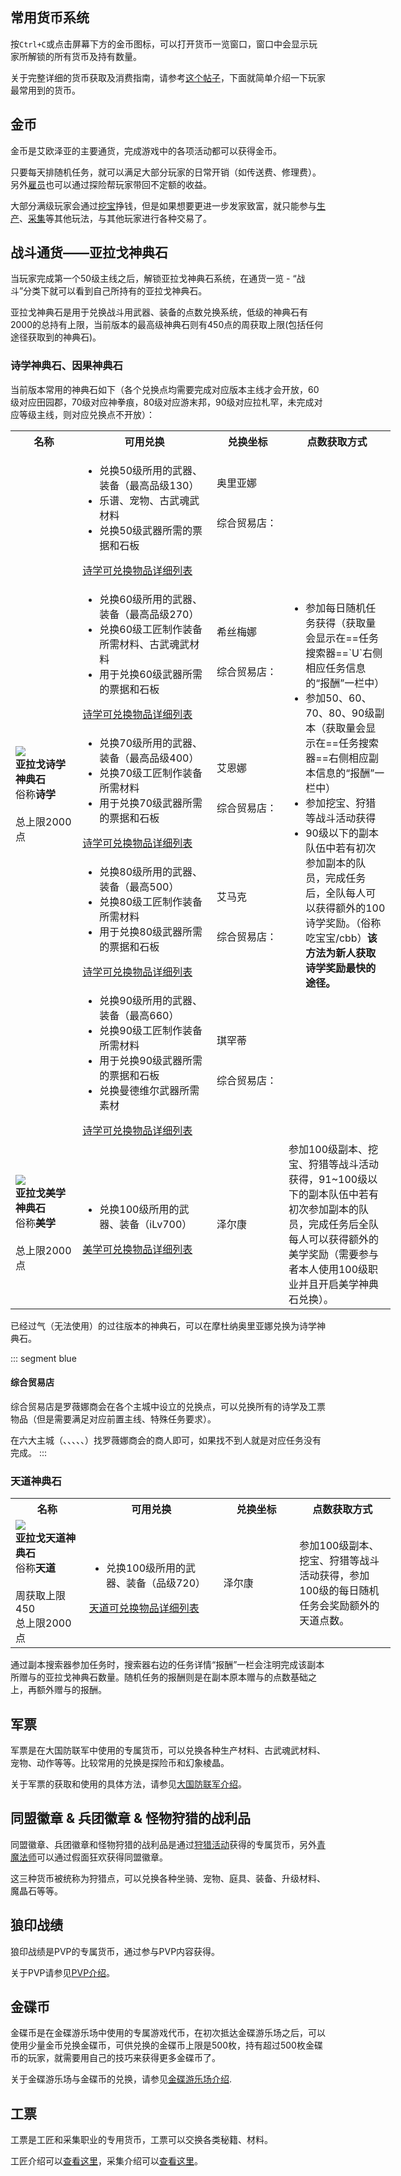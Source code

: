 ## 常用货币系统

按`Ctrl+C`或点击屏幕下方的金币图标，可以打开货币一览窗口，窗口中会显示玩家所解锁的所有货币及持有数量。

关于完整详细的货币获取及消费指南，请参考[这个帖子](https://bbs.nga.cn/read.php?tid=15299927)，下面就简单介绍一下玩家最常用到的货币。

## 金币

金币是艾欧泽亚的主要通货，完成游戏中的各项活动都可以获得金币。

只要每天排随机任务，就可以满足大部分玩家的日常开销（如传送费、修理费）。另外[雇员](/advanced/retainer.md)也可以通过探险帮玩家带回不定额的收益。

大部分满级玩家会通过[挖宝](/topic/treasure.md)挣钱，但是如果想要更进一步发家致富，就只能参与[生产](/topic/craft.md)、[采集](/topic/gather.md)等其他玩法，与其他玩家进行各种交易了。

## 战斗通货——亚拉戈神典石

当玩家完成第一个50级主线之后，解锁亚拉戈神典石系统，在通货一览 - “战斗”分类下就可以看到自己所持有的亚拉戈神典石。

亚拉戈神典石是用于兑换战斗用武器、装备的点数兑换系统，低级的神典石有2000的总持有上限，当前版本的最高级神典石则有450点的周获取上限(包括任何途径获取到的神典石)。

### 诗学神典石、因果神典石

当前版本常用的神典石如下（各个兑换点均需要完成对应版本主线才会开放，60级对应田园郡，70级对应神拳痕，80级对应游末邦，90级对应拉札罕，未完成对应等级主线，则对应兑换点不开放）：
<div class="md-table"><table class="ui compact grey striped unstackable table" style="min-width: 38em;"><tr><th style="width: 10em">名称</th><th style="width: 20em">可用兑换</th><th style="width: 12em">兑换坐标</th><th style="width: 15em">点数获取方式</th></tr><tr><td rowspan="5"><img src="/images/icons/065023.png" class="no-zoom sm-icon"><br><strong>亚拉戈诗学神典石</strong><br>俗称<strong>诗学</strong><br><br>总上限2000点</td><td><ul><li>兑换50级所用的武器、装备（最高品级130）</li><li>乐谱、宠物、古武魂武材料</li><li>兑换50级武器所需的票据和石板</li></ul><a href="https://ff14.huijiwiki.com/wiki/%E4%BA%9A%E6%8B%89%E6%88%88%E8%AF%97%E5%AD%A6%E7%A5%9E%E5%85%B8%E7%9F%B3">诗学可兑换物品详细列表</a></td><td>奥里亚娜<br><Pos name="摩杜纳" :x="22.7" :y="6.7" /><br><br>综合贸易店：<br><Pos name="利姆萨·罗敏萨下层甲板" :x="9.0" :y="11.1" /><br><Pos name="格里达尼亚新街" :x="11.9" :y="12.3" /><br><Pos name="乌尔达哈现世回廊" :x="9.1" :y="8.3" /></td><td rowspan="5"><ul><li>参加每日随机任务获得（获取量会显示在==任务搜索器==`U`右侧相应任务信息的“报酬”一栏中）</li><li>参加50、60、70、80、90级副本（获取量会显示在==任务搜索器==右侧相应副本信息的“报酬”一栏中）</li><li>参加挖宝、狩猎等战斗活动获得</li><li>90级以下的副本队伍中若有初次参加副本的队员，完成任务后，全队每人可以获得额外的100诗学奖励。（俗称吃宝宝/cbb）<strong>该方法为新人获取诗学奖励最快的途径。</strong></li></ul></td></tr><tr><td><ul><li>兑换60级所用的武器、装备（最高品级270）</li><li>兑换60级工匠制作装备所需材料、古武魂武材料</li><li>用于兑换60级武器所需的票据和石板</li></ul><a href="https://ff14.huijiwiki.com/wiki/%E4%BA%9A%E6%8B%89%E6%88%88%E8%AF%97%E5%AD%A6%E7%A5%9E%E5%85%B8%E7%9F%B3">诗学可兑换物品详细列表</a></td><td>希丝梅娜<br><Pos name="田园郡" :x="5.8" :y="5.3" /><br><br>综合贸易店：<br><Pos name="伊修加德基础层" :x="10.5" :y="11.8" /></td></tr><tr><td><ul><li>兑换70级所用的武器、装备（最高品级400）</li><li>兑换70级工匠制作装备所需材料</li><li>用于兑换70级武器所需的票据和石板</li></ul><a href="https://ff14.huijiwiki.com/wiki/%E4%BA%9A%E6%8B%89%E6%88%88%E8%AF%97%E5%AD%A6%E7%A5%9E%E5%85%B8%E7%9F%B3">诗学可兑换物品详细列表</a></td><td>艾恩娜<br><Pos name="神拳痕" :x="13.8" :y="11.6" /><br><br>综合贸易店：<br><Pos name="黄金港" :x="12.2" :y="10.8" /></td></tr><tr><td><ul><li>兑换80级所用的武器、装备（最高500）</li><li>兑换80级工匠制作装备所需材料</li><li>用于兑换80级武器所需的票据和石板</li></ul><a href="https://ff14.huijiwiki.com/wiki/%E4%BA%9A%E6%8B%89%E6%88%88%E8%AF%97%E5%AD%A6%E7%A5%9E%E5%85%B8%E7%9F%B3">诗学可兑换物品详细列表</a></td><td>艾马克<br><Pos name="游末邦"sub="树梢层" :x="10.2" :y="11.8" /><br><br>综合贸易店：<br><Pos name="水晶都" :x="10.1" :y="11.8" /></td></tr><tr><td><ul><li>兑换90级所用的武器、装备（最高660）</li><li>兑换90级工匠制作装备所需材料</li><li>用于兑换90级武器所需的票据和石板</li><li>兑换曼德维尔武器所需素材</li></ul><a href="https://ff14.huijiwiki.com/wiki/%E4%BA%9A%E6%8B%89%E6%88%88%E8%AF%97%E5%AD%A6%E7%A5%9E%E5%85%B8%E7%9F%B3">诗学可兑换物品详细列表</a></td><td>琪罕蒂<br><Pos name="拉札罕" :x="10.8" :y="10.3" /><br><br>综合贸易店：<br><Pos name="旧萨雷安" :x="12" :y="11" /></td></tr><tr><td><img src="/images/icons/065107.png" class="no-zoom sm-icon"><br><strong>亚拉戈美学神典石</strong><br>俗称<strong>美学</strong><br><br>总上限2000点</td><td><ul><li>兑换100级所用的武器、装备（iLv700）</li></ul><a href="https://ff14.huijiwiki.com/wiki/%E4%BA%9A%E6%8B%89%E6%88%88%E7%BE%8E%E5%AD%A6%E7%A5%9E%E5%85%B8%E7%9F%B3">美学可兑换物品详细列表</a></td><td>泽尔康<br><Pos name="九号解决方案" :x="8.6" :y="13.5" /></td><td>参加100级副本、挖宝、狩猎等战斗活动获得，91~100级以下的副本队伍中若有初次参加副本的队员，完成任务后全队每人可以获得额外的美学奖励（需要参与者本人使用100级职业并且开启美学神典石兑换）。</td></tr></table></div>

已经过气（无法使用）的过往版本的神典石，可以在摩杜纳奥里亚娜<Pos name="摩杜纳" :x="22.7" :y="6.7" />兑换为诗学神典石。

::: segment blue 
#### 综合贸易店
<!--缺插图需更新-->
综合贸易店是罗薇娜商会在各个主城中设立的兑换点，可以兑换所有的诗学及工票物品（但是需要满足对应前置主线、特殊任务要求）。

在六大主城（<Pos name="利姆萨·罗敏萨下层甲板" :x="9.0" :y="11.1" />、<Pos name="格里达尼亚新街" :x="11.9" :y="12.3" />、<Pos name="乌尔达哈现世回廊" :x="9.1" :y="8.3" />、<Pos name="伊修加德基础层" :x="10.5" :y="11.8" />、<Pos name="黄金港" :x="12.2" :y="10.8" />、<Pos name="水晶都" :x="10.1" :y="11.8" />）找罗薇娜商会的商人即可，如果找不到人就是对应任务没有完成。
:::

### 天道神典石
<div class="md-table"><table class="ui compact grey striped unstackable table" style="min-width: 38em;"><tr><th style="width: 10em">名称</th><th style="width: 20em">可用兑换</th><th style="width: 12em">兑换坐标</th><th style="width: 15em">点数获取方式</th></tr><tr><td><img src="/images/icons/065108.png" class="no-zoom sm-icon"><br><strong>亚拉戈天道神典石</strong><br>俗称<strong>天道</strong><br><br>周获取上限450<br>总上限2000点</td><td><ul><li>兑换100级所用的武器、装备（品级720）</li></ul><a href="https://ff14.huijiwiki.com/wiki/%E4%BA%9A%E6%8B%89%E6%88%88%E5%A4%A9%E9%81%93%E7%A5%9E%E5%85%B8%E7%9F%B3">天道可兑换物品详细列表</a></td><td>泽尔康<br><Pos name="九号解决方案" :x="8.6" :y="13.5" /></td><td>参加100级副本、挖宝、狩猎等战斗活动获得，参加100级的每日随机任务会奖励额外的天道点数。</td></tr></table></div>

通过副本搜索器参加任务时，搜索器右边的任务详情“报酬”一栏会注明完成该副本所赠与的亚拉戈神典石数量。随机任务的报酬则是在副本原本赠与的点数基础之上，再额外赠与的报酬。

## 军票

军票是在大国防联军中使用的专属货币，可以兑换各种生产材料、古武魂武材料、宠物、动作等等。比较常用的兑换是探险币和幻象棱晶。

关于军票的获取和使用的具体方法，请参见[大国防联军介绍](/advanced/grandCompany.md)。

## 同盟徽章 & 兵团徽章 & 怪物狩猎的战利品

同盟徽章、兵团徽章和怪物狩猎的战利品是通过[狩猎活动](/topic/hunt.md)获得的专属货币，另外[青魔法师](/job/bluemage.md)可以通过假面狂欢获得同盟徽章。

这三种货币被统称为狩猎点，可以兑换各种坐骑、宠物、庭具、装备、升级材料、魔晶石等等。

## 狼印战绩

狼印战绩是PVP的专属货币，通过参与PVP内容获得。

关于PVP请参见[PVP介绍](/topic/pvp.md)。

## 金碟币

金碟币是在金碟游乐场中使用的专属游戏代币，在初次抵达金碟游乐场之后，可以使用少量金币兑换金碟币，可供兑换的金碟币上限是500枚，持有超过500枚金碟币的玩家，就需要用自己的技巧来获得更多金碟币了。

关于金碟游乐场与金碟币的兑换，请参见[金碟游乐场介绍](/topic/goldsaucer.md).

## 工票

工票是工匠和采集职业的专用货币，工票可以交换各类秘籍、材料。

工匠介绍可以[查看这里](/topic/craft.md#%E7%94%9F%E4%BA%A7%E6%B8%B8%E6%88%8F%E5%86%85%E5%AE%B9)，采集介绍可以[查看这里](/topic/gather.md#%E9%87%87%E9%9B%86%E6%B8%B8%E6%88%8F%E5%86%85%E5%AE%B9)。
